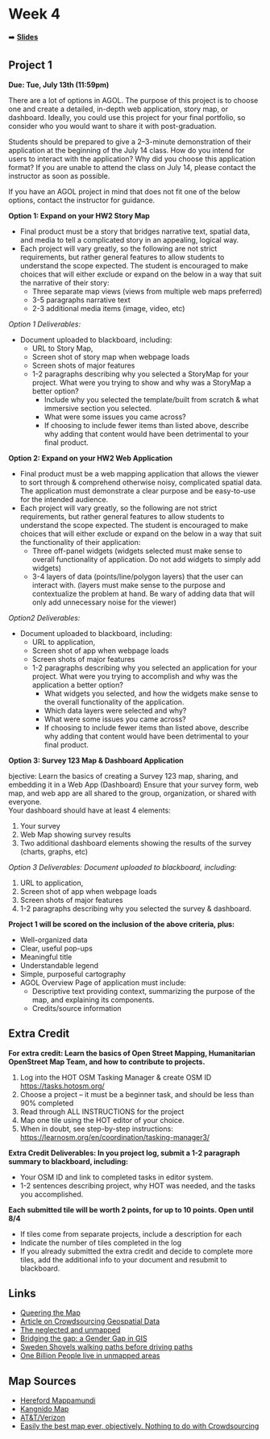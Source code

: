 <!-- .slide: data-background="./Images/header.svg" data-background-repeat="none" data-background-size="40% 40%" data-background-position="center 10%" class="header" -->
# Week 4

<!-- Put a link to the slides so that students can find them -->

➡️ [**Slides**](https://shelleyhoover.github.io/UPP4652021/Slides/revealjsSlides/week4.html)


## Project 1

**Due: Tue, July 13th (11:59pm)** 

There are a lot of options in AGOL.  The purpose of this project is to choose one and create a detailed, in-depth web application, story map, or dashboard. Ideally, you could use this project for your final portfolio, so consider who you would want to share it with post-graduation.  

Students should be prepared to give a 2–3-minute demonstration of their application at the beginning of the July 14 class. How do you intend for users to interact with the application? Why did you choose this application format?  If you are unable to attend the class on July 14, please contact the instructor as soon as possible.   

If you have an AGOL project in mind that does not fit one of the below options, contact the instructor for guidance. 

**Option 1: Expand on your HW2 Story Map**
- Final product must be a story that bridges narrative text, spatial data, and media to tell a complicated story in an appealing, logical way. 
- Each project will vary greatly, so the following are not strict requirements, but rather general features to allow students to understand the scope expected. The student is encouraged to make choices that will either exclude or expand on the below in a way that suit the narrative of their story:  
  - Three separate map views (views from multiple web maps preferred)
  - 3-5 paragraphs narrative text
  - 2-3 additional media items (image, video, etc) 

*Option 1 Deliverables:* 

- Document uploaded to blackboard, including:
  - URL to Story Map, 
  - Screen shot of story map when webpage loads
  - Screen shots of major features
  - 1-2 paragraphs describing why you selected a StoryMap for your project. What were you trying to show and why was a StoryMap a better option?
    - Include why you selected the template/built from scratch & what immersive section you selected.  
    - What were some issues you came across?  
    - If choosing to include fewer items than listed above, describe why adding that content would have been detrimental to your final product. 

**Option 2: Expand on your HW2 Web Application**
- Final product must be a web mapping application that allows the viewer to sort through & comprehend otherwise noisy, complicated spatial data. The application must demonstrate a clear purpose and be easy-to-use for the intended audience. 
- Each project will vary greatly, so the following are not strict requirements, but rather general features to allow students to understand the scope expected. The student is encouraged to make choices that will either exclude or expand on the below in a way that suit the functionality of their application:   
  - Three off-panel widgets (widgets selected must make sense to overall functionality of application. Do not add widgets to simply add widgets)
  - 3-4 layers of data (points/line/polygon layers) that the user can interact with. (layers must make sense to the purpose and contextualize the problem at hand. Be wary of adding data that will only add unnecessary noise for the viewer)

*Option2 Deliverables:* 
- Document uploaded to blackboard, including:
  - URL to application, 
  - Screen shot of app when webpage loads
  - Screen shots of major features
  - 1-2 paragraphs describing why you selected an application for your project. What were you trying to accomplish and why was the application a better option?
    - What widgets you selected, and how the widgets make sense to the overall functionality of the application. 
    - Which data layers were selected and why?
    - What were some issues you came across?  
    - If choosing to include fewer items than listed above, describe why adding that content would have been detrimental to your final product. 

**Option 3: Survey 123 Map & Dashboard Application**

bjective: Learn the basics of creating a Survey 123 map, sharing, and embedding it in a Web App (Dashboard)  Ensure that your survey form, web map, and web app are all shared to the group, organization, or shared with everyone.  
Your dashboard should have at least 4 elements:
1.	Your survey 
2.	Web Map showing survey results
3.	Two additional dashboard elements showing the results of the survey (charts, graphs, etc) 

*Option 3 Deliverables: Document uploaded to blackboard, including:*
1.	URL to application, 
2.	Screen shot of app when webpage loads
3.	Screen shots of major features
4.	1-2 paragraphs describing why you selected the survey & dashboard. 


**Project 1 will be scored on the inclusion of the above criteria, plus:**
- Well-organized data
- Clear, useful pop-ups
- Meaningful title 
- Understandable legend
- Simple, purposeful cartography
- AGOL Overview Page of application must include:
  - Descriptive text providing context, summarizing the purpose of the map, and explaining its components. 
  - Credits/source information 

## Extra Credit

**For extra credit: Learn the basics of Open Street Mapping, Humanitarian OpenStreet Map Team, and how to contribute to projects.**  
 
1.	Log into the HOT OSM Tasking Manager & create OSM ID https://tasks.hotosm.org/
2.	Choose a project – it must be a beginner task, and should be less than 90% completed
3.	Read through ALL INSTRUCTIONS for the project
4.	Map one tile using the HOT editor of your choice. 
5.	When in doubt, see step-by-step instructions: https://learnosm.org/en/coordination/tasking-manager3/ 

**Extra Credit Deliverables: In you project log, submit a 1-2 paragraph summary to blackboard, including:**
- Your OSM ID and link to completed tasks in editor system.
- 1-2 sentences describing project, why HOT was needed, and the tasks you accomplished.

**Each submitted tile will be worth 2 points, for up to 10 points. Open until 8/4**
- If tiles come from separate projects, include a description for each
- Indicate the number of tiles completed in the log
- If you already submitted the extra credit and decide to complete more tiles, add the additional info to your document and resubmit to blackboard. 


## Links
- [Queering the Map](https://www.queeringthemap.com/)
- [Article on Crowdsourcing Geospatial Data](https://www.sciencedirect.com/science/article/pii/S0924271610000602)
- [The neglected and unmapped](https://guardian.ng/stories/makoko-neglected-and-unmapped/)
- [Bridging the gap: a Gender Gap in GIS](https://up42.com/blog/tech/visible-women-female-mappers-bridge-the-data-gap-in-urban-design)
- [Sweden Shovels walking paths before driving paths](https://usa.streetsblog.org/2018/01/24/why-sweden-clears-walkways-before-roads/)
- [One Billion People live in unmapped areas](https://reliefweb.int/report/world/what-if-we-could-map-one-billion-people-currently-missing-world-s-maps-0)

## Map Sources
- [Hereford Mappamundi](https://www.themappamundi.co.uk/)
- [Kangnido Map](https://en.wikipedia.org/wiki/Gangnido#/media/File:KangnidoMap.jpg)
- [AT&T/Verizon](https://www.pcworld.com/article/181364/ATT_Sues_Verizon_Over_Theres_a_Map_for_That_Ads.html)
- [Easily the best map ever, objectively. Nothing to do with Crowdsourcing](https://collections.lib.uwm.edu/digital/collection/agdm/id/7649)
